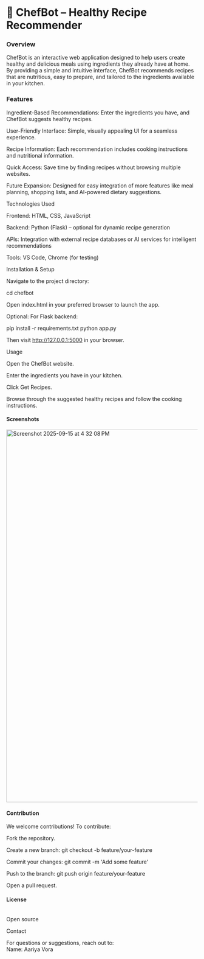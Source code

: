 <H1>🍲 ChefBot – Healthy Recipe Recommender</H1>
<H3>Overview</H3>

ChefBot is an interactive web application designed to help users create healthy and delicious meals using ingredients they already have at home. By providing a simple and intuitive interface, ChefBot recommends recipes that are nutritious, easy to prepare, and tailored to the ingredients available in your kitchen.

<H3>Features</H3>

Ingredient-Based Recommendations: Enter the ingredients you have, and ChefBot suggests healthy recipes.

User-Friendly Interface: Simple, visually appealing UI for a seamless experience.

Recipe Information: Each recommendation includes cooking instructions and nutritional information.

Quick Access: Save time by finding recipes without browsing multiple websites.

Future Expansion: Designed for easy integration of more features like meal planning, shopping lists, and AI-powered dietary suggestions.

Technologies Used

Frontend: HTML, CSS, JavaScript

Backend: Python (Flask) – optional for dynamic recipe generation

APIs: Integration with external recipe databases or AI services for intelligent recommendations

Tools: VS Code, Chrome (for testing)

Installation & Setup

Navigate to the project directory:

cd chefbot

Open index.html in your preferred browser to launch the app.

Optional: For Flask backend:

pip install -r requirements.txt
python app.py


Then visit http://127.0.0.1:5000 in your browser.

Usage

Open the ChefBot website.

Enter the ingredients you have in your kitchen.

Click Get Recipes.

Browse through the suggested healthy recipes and follow the cooking instructions.

<H4>Screenshots</H4>


<img width="1710" height="980" alt="Screenshot 2025-09-15 at 4 32 08 PM" src="https://github.com/user-attachments/assets/902816cf-cec2-4a2f-afa6-7b93d05ac4c8" />


<H4>Contribution</H4>

We welcome contributions! To contribute:

Fork the repository.

Create a new branch: git checkout -b feature/your-feature

Commit your changes: git commit -m 'Add some feature'

Push to the branch: git push origin feature/your-feature

Open a pull request.

<H4>License</H4><br>
Open source

Contact

For questions or suggestions, reach out to:<br>
Name: Aariya Vora<br>

